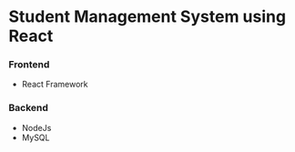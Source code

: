 # Student Management System using React

### Frontend
- React Framework

### Backend
- NodeJs
- MySQL